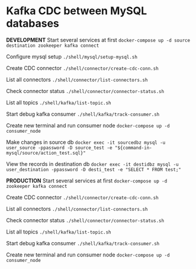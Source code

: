 # Kafka CDC between MySQL databases

**DEVELOPMENT**
Start several services at first
`docker-compose up -d source destination zookeeper kafka connect`

Configure mysql setup
`./shell/mysql/setup-mysql.sh`

Create CDC connector
`./shell/connector/create-cdc-conn.sh`

List all connectors
`./shell/connector/list-connectors.sh`

Check connector status
`./shell/connector/connector-status.sh`

List all topics
`./shell/kafka/list-topic.sh`

Start debug kafka consumer
`./shell/kafka/track-consumer.sh`

Create new terminal and run consumer node
`docker-compose up -d consumer_node`

Make changes in source db
`docker exec -it sourcedbz mysql -u user_source -ppassword -D source_test -e "${command-in-mysql/source/action_test.sql}"`

View the records in destination db
`docker exec -it destidbz mysql -u user_destination -ppassword -D desti_test -e "SELECT * FROM test;"`

**PRODUCTION**
Start several services at first
`docker-compose up -d zookeeper kafka connect`

Create CDC connector
`./shell/connector/create-cdc-conn.sh`

List all connectors
`./shell/connector/list-connectors.sh`

Check connector status
`./shell/connector/connector-status.sh`

List all topics
`./shell/kafka/list-topic.sh`

Start debug kafka consumer
`./shell/kafka/track-consumer.sh`

Create new terminal and run consumer node
`docker-compose up -d consumer_node`


